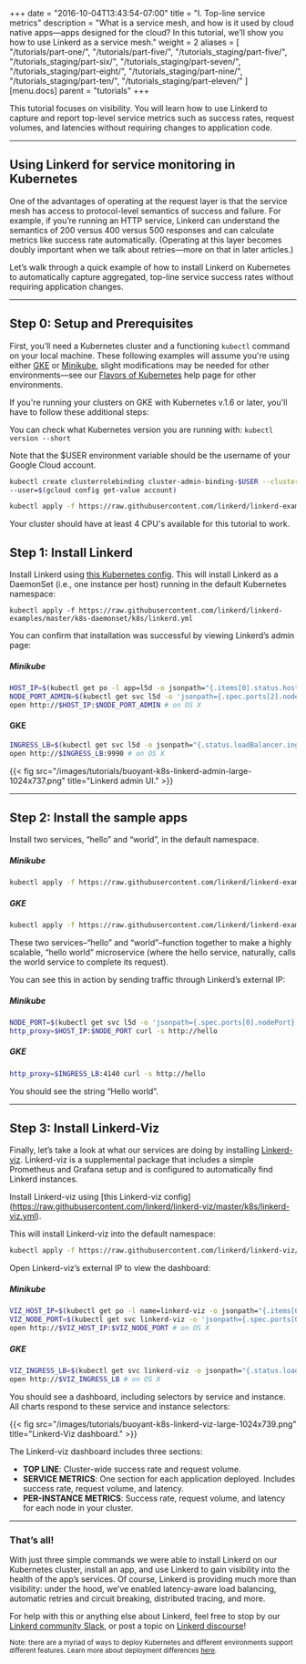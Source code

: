 +++
date = "2016-10-04T13:43:54-07:00"
title = "I. Top-line service metrics"
description = "What is a service mesh, and how is it used by cloud native apps—apps designed for the cloud? In this tutorial, we’ll show you how to use Linkerd as a service mesh."
weight = 2
aliases = [
  "/tutorials/part-one/",
  "/tutorials/part-five/",
  "/tutorials_staging/part-five/",
  "/tutorials_staging/part-six/",
  "/tutorials_staging/part-seven/",
  "/tutorials_staging/part-eight/",
  "/tutorials_staging/part-nine/",
  "/tutorials_staging/part-ten/",
  "/tutorials_staging/part-eleven/"
]
[menu.docs]
  parent = "tutorials"
+++

This tutorial focuses on visibility. You will learn how to use Linkerd to capture
and report top-level service metrics such as success rates, request volumes, and
latencies without requiring changes to application code.

---

## Using Linkerd for service monitoring in Kubernetes
One of the advantages of operating at the request layer is that the service mesh
has access to protocol-level semantics of success and failure. For example, if
you’re running an HTTP service, Linkerd can understand the semantics of 200
versus 400 versus 500 responses and can calculate metrics like success rate
automatically. (Operating at this layer becomes doubly important when we talk
about retries—more on that in later articles.)

Let’s walk through a quick example of how to install Linkerd on Kubernetes to
automatically capture aggregated, top-line service success rates without
requiring application changes.

---
## Step 0: Setup and Prerequisites
First, you’ll need a Kubernetes cluster and a functioning `kubectl` command on
your local machine. These following examples will assume you're using either
[GKE](https://cloud.google.com/kubernetes-engine/docs/how-to/creating-a-container-cluster)
or [Minikube](https://kubernetes.io/docs/tasks/tools/install-minikube/),
slight modifications may be needed for other environments—see our
[Flavors of Kubernetes](https://discourse.linkerd.io/t/flavors-of-kubernetes/53)
help page for other environments.

If you're running your clusters on GKE with Kubernetes v.1.6 or later, you'll
have to follow these additional steps:

You can check what Kubernetes version you are running with:
`kubectl version --short`

Note that the $USER environment variable should be the username of your Google
Cloud account.

```bash
kubectl create clusterrolebinding cluster-admin-binding-$USER --clusterrole=cluster-admin
--user=$(gcloud config get-value account)

kubectl apply -f https://raw.githubusercontent.com/linkerd/linkerd-examples/master/k8s-daemonset/k8s/linkerd-rbac.yml
```
Your cluster should have at least 4 CPU's available for this tutorial to work.

## Step 1: Install Linkerd
Install Linkerd using [this Kubernetes config](https://raw.githubusercontent.com/linkerd/linkerd-examples/master/k8s-daemonset/k8s/linkerd.yml).
This will install Linkerd as a DaemonSet (i.e., one instance per host) running
in the default Kubernetes namespace:
```
kubectl apply -f https://raw.githubusercontent.com/linkerd/linkerd-examples/master/k8s-daemonset/k8s/linkerd.yml
```

You can confirm that installation was successful by viewing Linkerd’s admin page:

##### Minikube

```bash
HOST_IP=$(kubectl get po -l app=l5d -o jsonpath="{.items[0].status.hostIP}")
NODE_PORT_ADMIN=$(kubectl get svc l5d -o 'jsonpath={.spec.ports[2].nodePort}')
open http://$HOST_IP:$NODE_PORT_ADMIN # on OS X
```

#### GKE
```bash
INGRESS_LB=$(kubectl get svc l5d -o jsonpath="{.status.loadBalancer.ingress[0].*}")
open http://$INGRESS_LB:9990 # on OS X
```

{{< fig src="/images/tutorials/buoyant-k8s-linkerd-admin-large-1024x737.png"
title="Linkerd admin UI." >}}

---

## Step 2: Install the sample apps
Install two services, “hello” and “world”, in the default namespace.

##### Minikube

```bash
kubectl apply -f https://raw.githubusercontent.com/linkerd/linkerd-examples/master/k8s-daemonset/k8s/hello-world-legacy.yml
```

##### GKE

```bash
kubectl apply -f https://raw.githubusercontent.com/linkerd/linkerd-examples/master/k8s-daemonset/k8s/hello-world.yml
```

These two services–“hello” and “world”–function together to make a highly scalable,
“hello world” microservice (where the hello service, naturally, calls the world
service to complete its request).

You can see this in action by sending traffic through Linkerd’s external IP:

##### Minikube

```bash
NODE_PORT=$(kubectl get svc l5d -o 'jsonpath={.spec.ports[0].nodePort}')
http_proxy=$HOST_IP:$NODE_PORT curl -s http://hello
```

##### GKE

```bash
http_proxy=$INGRESS_LB:4140 curl -s http://hello
```

You should see the string “Hello world”.

---

## Step 3: Install Linkerd-Viz

Finally, let’s take a look at what our services are doing by installing
[Linkerd-viz](https://github.com/linkerd/linkerd-viz). Linkerd-viz is a
supplemental package that includes a simple Prometheus and Grafana setup and
is configured to automatically find Linkerd instances.

Install Linkerd-viz using [this Linkerd-viz config]
(https://raw.githubusercontent.com/linkerd/linkerd-viz/master/k8s/linkerd-viz.yml).

This will install Linkerd-viz into the default namespace:
```bash
kubectl apply -f https://raw.githubusercontent.com/linkerd/linkerd-viz/master/k8s/linkerd-viz.yml
```

Open Linkerd-viz’s external IP to view the dashboard:

##### Minikube

```bash
VIZ_HOST_IP=$(kubectl get po -l name=linkerd-viz -o jsonpath="{.items[0].status.hostIP}")
VIZ_NODE_PORT=$(kubectl get svc linkerd-viz -o 'jsonpath={.spec.ports[0].nodePort}')
open http://$VIZ_HOST_IP:$VIZ_NODE_PORT # on OS X
```

##### GKE

```bash
VIZ_INGRESS_LB=$(kubectl get svc linkerd-viz -o jsonpath="{.status.loadBalancer.ingress[0].*}")
open http://$VIZ_INGRESS_LB # on OS X
```

You should see a dashboard, including selectors by service and instance. All
charts respond to these service and instance selectors:

{{< fig src="/images/tutorials/buoyant-k8s-linkerd-viz-large-1024x739.png" title="Linkerd-Viz dashboard." >}}

The Linkerd-viz dashboard includes three sections:

- **TOP LINE**: Cluster-wide success rate and request volume.
- **SERVICE METRICS**: One section for each application deployed. Includes success
rate, request volume, and latency.
- **PER-INSTANCE METRICS**: Success rate, request volume, and latency for each
node in your cluster.

---

### That’s all!

With just three simple commands we were able to install Linkerd on our Kubernetes
cluster, install an app, and use Linkerd to gain visibility into the health of
the app’s services. Of course, Linkerd is providing much more than visibility:
under the hood, we’ve enabled latency-aware load balancing, automatic retries
and circuit breaking, distributed tracing, and more.

For help with this or anything else about Linkerd, feel free to stop by our
[Linkerd community Slack](http://slack.linkerd.io/), or post a topic on
[Linkerd discourse](https://discourse.linkerd.io/)!

<small>Note: there are a myriad of ways to deploy Kubernetes and different
environments support different features. Learn more about deployment differences
[here](https://discourse.linkerd.io/t/flavors-of-kubernetes).</small>
